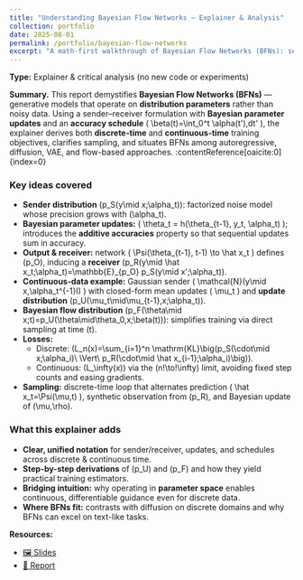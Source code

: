 ```yaml
---
title: "Understanding Bayesian Flow Networks — Explainer & Analysis"
collection: portfolio
date: 2025-08-01
permalink: /portfolio/bayesian-flow-networks
excerpt: "A math-first walkthrough of Bayesian Flow Networks (BFNs): sender/receiver view, accuracy schedules, discrete vs. continuous-time losses, and sampling.<br/><img src='/images/bfn_img.png'>"
---
```


**Type:** Explainer & critical analysis (no new code or experiments)

**Summary.** This report demystifies **Bayesian Flow Networks (BFNs)** — generative models that operate on **distribution parameters** rather than noisy data. Using a sender–receiver formulation with **Bayesian parameter updates** and an **accuracy schedule** \( \beta(t)=\int_0^t \alpha(t')\,dt' \), the explainer derives both **discrete-time** and **continuous-time** training objectives, clarifies sampling, and situates BFNs among autoregressive, diffusion, VAE, and flow-based approaches. :contentReference[oaicite:0]{index=0}

### Key ideas covered
- **Sender distribution** \(p_S(y\mid x;\alpha_t)\): factorized noise model whose precision grows with \(\alpha_t\).  
- **Bayesian parameter updates:** \( \theta_t = h(\theta_{t-1}, y_t, \alpha_t) \); introduces the **additive accuracies** property so that sequential updates sum in accuracy.  
- **Output & receiver:** network \( \Psi(\theta_{t-1}, t-1) \to \hat x_t \) defines \(p_O\), inducing a **receiver** \(p_R(y\mid \hat x_t;\alpha_t)=\mathbb{E}_{p_O} p_S(y\mid x';\alpha_t)\).  
- **Continuous-data example:** Gaussian sender \( \mathcal{N}(y\mid x,\alpha_t^{-1}I) \) with closed-form mean updates \( \mu_t \) and **update distribution** \(p_U(\mu_t\mid\mu_{t-1},x;\alpha_t)\).  
- **Bayesian flow distribution** \(p_F(\theta\mid x;t)=p_U(\theta\mid\theta_0,x;\beta(t))\): simplifies training via direct sampling at time \(t\).  
- **Losses:**  
  - Discrete: \(L_n(x)=\sum_{i=1}^n \mathrm{KL}\big(p_S(\cdot\mid x;\alpha_i)\ \Vert\ p_R(\cdot\mid \hat x_{i-1};\alpha_i)\big)\).  
  - Continuous: \(L_\infty(x)\) via the \(n\!\to\!\infty\) limit, avoiding fixed step counts and easing gradients.  
- **Sampling:** discrete-time loop that alternates prediction \( \hat x_t=\Psi(\mu,t) \), synthetic observation from \(p_R\), and Bayesian update of \(\mu,\rho\).

### What this explainer adds
- **Clear, unified notation** for sender/receiver, updates, and schedules across discrete & continuous time.  
- **Step-by-step derivations** of \(p_U\) and \(p_F\) and how they yield practical training estimators.  
- **Bridging intuition:** why operating in **parameter space** enables continuous, differentiable guidance even for discrete data.  
- **Where BFNs fit:** contrasts with diffusion on discrete domains and why BFNs can excel on text-like tasks.

**Resources:**  
- [🖼️ Slides](/files/BFN_slides.pdf)  
- [📑 Report](/files/BFN_report.pdf)  

